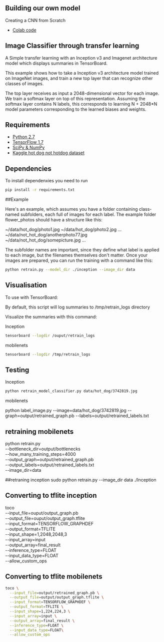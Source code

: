 
[logo]: https://github.com/adam-p/markdown-here/raw/master/src/common/images/icon48.png "Logo Title Text 2"

## Building our own model

Creating a CNN from Scratch
* [Colab code](https://colab.research.google.com/drive/10XIGvbdXPX9525yedCWDvYterIYYhbKY)



## Image Classifier through transfer learning

A Simple transfer learning with an Inception v3 and Imagenet architecture model which
displays summaries in TensorBoard.

This example shows how to take a Inception v3 architecture model trained on
ImageNet images, and train a new top layer that can recognize other classes of
images.

The top layer receives as input a 2048-dimensional vector for each image. We
train a softmax layer on top of this representation. Assuming the softmax layer
contains N labels, this corresponds to learning N + 2048*N model parameters
corresponding to the learned biases and weights.


## Requirements

* [Python 2.7](https://www.python.org/download/releases/2.7/)
* [TensorFlow 1.7](https://www.tensorflow.org/install/)
* [SciPy & NumPy](http://scipy.org/install.html)
* [Kaggle hot dog not hotdog  dataset](https://drive.google.com/drive/folders/1y-nVLx4tGrdSohdlbYOgAfWoB7uWy3Fi?usp=sharing)


## Dependencies
 To install dependenxies you need to run

```bash
pip install -r requirements.txt
```


##Example

Here's an example, which assumes you have a folder containing class-named
subfolders, each full of images for each label. The example folder flower_photos
should have a structure like this:

~/data/hot_dog/photo1.jpg
~/data/hot_dog/photo2.jpg
...
~/data/not_hot_dog/anotherphoto77.jpg
~/data/not_hot_dog/somepicture.jpg
...

The subfolder names are important, since they define what label is applied to
each image, but the filenames themselves don't matter. Once your images are
prepared, you can run the training with a command like this:

```bash
python retrain.py --model_dir ./inception --image_dir data
```

## Visualisation
To use with TensorBoard:

By default, this script will log summaries to /tmp/retrain_logs directory

Visualize the summaries with this command:

Inception

```bash
tensorboard --logdir /ouput/retrain_logs

```

mobilenets
```bash
tensorboard --logdir /tmp/retrain_logs

```

## Testing

Inception
```bash
python retrain_model_classifier.py data/hot_dog/3742819.jpg
```
mobilenets


python label_image.py --image=data/hot_dog/3742819.jpg --graph=output/retrained_graph.pb --labels=output/retrained_labels.txt





## retraining mobilenets
python retrain.py \
  --bottleneck_dir=output/bottlenecks \
  --how_many_training_steps=4000 \
  --output_graph=output/retrained_graph.pb \
  --output_labels=output/retrained_labels.txt \
  --image_dir=data

##retraning inception
sudo python retrain.py --image_dir data ./Inception 

## Converting to tflite inception

toco \
  --input_file=ouput/output_graph.pb \
  --output_file=ouput/output_graph.tflite \
  --input_format=TENSORFLOW_GRAPHDEF \
  --output_format=TFLITE \
  --input_shape=1,2048,2048,3 \
  --input_array=input \
  --output_array=final_result \
  --inference_type=FLOAT \
  --input_data_type=FLOAT\
  --allow_custom_ops

## Converting to tflite mobilenets
``` bash
toco \
  --input_file=output/retrained_graph.pb \
  --output_file=output/output_graph.tflite \
  --input_format=TENSORFLOW_GRAPHDEF \
  --output_format=TFLITE \
  --input_shape=1,224,224,3 \
  --input_array=input \
  --output_array=final_result \
  --inference_type=FLOAT \
  --input_data_type=FLOAT\
  --allow_custom_ops

```